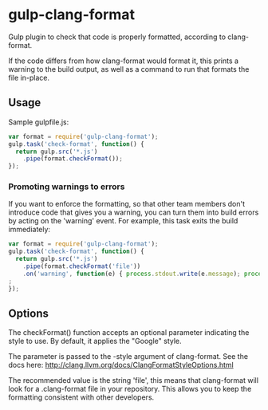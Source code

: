 # gulp-clang-format
Gulp plugin to check that code is properly formatted, according to clang-format.

If the code differs from how clang-format would format it, this prints a warning
to the build output, as well as a command to run that formats the file in-place.

## Usage

Sample gulpfile.js:

```js
var format = require('gulp-clang-format');
gulp.task('check-format', function() {
  return gulp.src('*.js')
	.pipe(format.checkFormat());
});
```

### Promoting warnings to errors
If you want to enforce the formatting, so that other team members don't introduce
code that gives you a warning, you can turn them into build errors by acting on
the 'warning' event. For example, this task exits the build immediately:
```js
var format = require('gulp-clang-format');
gulp.task('check-format', function() {
  return gulp.src('*.js')
	.pipe(format.checkFormat('file'))
    .on('warning', function(e) { process.stdout.write(e.message); process.exit(1) });
;
});
```

## Options
The checkFormat() function accepts an optional parameter indicating the
style to use. By default, it applies the "Google" style.

The parameter is passed to the -style argument of clang-format. See the
docs here: http://clang.llvm.org/docs/ClangFormatStyleOptions.html

The recommended value is the string 'file', this means that clang-format will
look for a .clang-format file in your repository. This allows you to keep
the formatting consistent with other developers.
